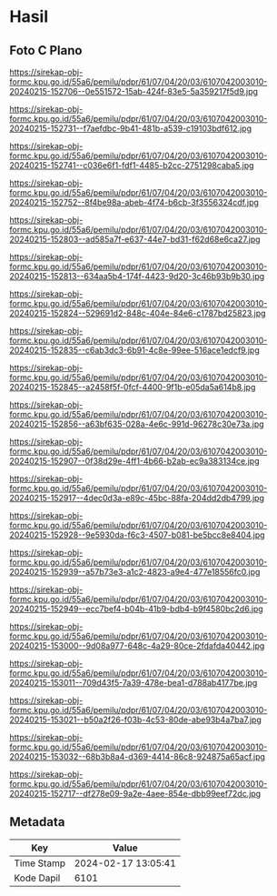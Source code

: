 # Hasil

## Foto C Plano

https://sirekap-obj-formc.kpu.go.id/55a6/pemilu/pdpr/61/07/04/20/03/6107042003010-20240215-152706--0e551572-15ab-424f-83e5-5a359217f5d9.jpg

https://sirekap-obj-formc.kpu.go.id/55a6/pemilu/pdpr/61/07/04/20/03/6107042003010-20240215-152731--f7aefdbc-9b41-481b-a539-c19103bdf612.jpg

https://sirekap-obj-formc.kpu.go.id/55a6/pemilu/pdpr/61/07/04/20/03/6107042003010-20240215-152741--c036e6f1-fdf1-4485-b2cc-2751298caba5.jpg

https://sirekap-obj-formc.kpu.go.id/55a6/pemilu/pdpr/61/07/04/20/03/6107042003010-20240215-152752--8f4be98a-abeb-4f74-b6cb-3f3556324cdf.jpg

https://sirekap-obj-formc.kpu.go.id/55a6/pemilu/pdpr/61/07/04/20/03/6107042003010-20240215-152803--ad585a7f-e637-44e7-bd31-f62d68e6ca27.jpg

https://sirekap-obj-formc.kpu.go.id/55a6/pemilu/pdpr/61/07/04/20/03/6107042003010-20240215-152813--634aa5b4-174f-4423-9d20-3c46b93b9b30.jpg

https://sirekap-obj-formc.kpu.go.id/55a6/pemilu/pdpr/61/07/04/20/03/6107042003010-20240215-152824--529691d2-848c-404e-84e6-c1787bd25823.jpg

https://sirekap-obj-formc.kpu.go.id/55a6/pemilu/pdpr/61/07/04/20/03/6107042003010-20240215-152835--c6ab3dc3-6b91-4c8e-99ee-516ace1edcf9.jpg

https://sirekap-obj-formc.kpu.go.id/55a6/pemilu/pdpr/61/07/04/20/03/6107042003010-20240215-152845--a2458f5f-0fcf-4400-9f1b-e05da5a614b8.jpg

https://sirekap-obj-formc.kpu.go.id/55a6/pemilu/pdpr/61/07/04/20/03/6107042003010-20240215-152856--a63bf635-028a-4e6c-991d-96278c30e73a.jpg

https://sirekap-obj-formc.kpu.go.id/55a6/pemilu/pdpr/61/07/04/20/03/6107042003010-20240215-152907--0f38d29e-4ff1-4b66-b2ab-ec9a383134ce.jpg

https://sirekap-obj-formc.kpu.go.id/55a6/pemilu/pdpr/61/07/04/20/03/6107042003010-20240215-152917--4dec0d3a-e89c-45bc-88fa-204dd2db4799.jpg

https://sirekap-obj-formc.kpu.go.id/55a6/pemilu/pdpr/61/07/04/20/03/6107042003010-20240215-152928--9e5930da-f6c3-4507-b081-be5bcc8e8404.jpg

https://sirekap-obj-formc.kpu.go.id/55a6/pemilu/pdpr/61/07/04/20/03/6107042003010-20240215-152939--a57b73e3-a1c2-4823-a9e4-477e18556fc0.jpg

https://sirekap-obj-formc.kpu.go.id/55a6/pemilu/pdpr/61/07/04/20/03/6107042003010-20240215-152949--ecc7bef4-b04b-41b9-bdb4-b9f4580bc2d6.jpg

https://sirekap-obj-formc.kpu.go.id/55a6/pemilu/pdpr/61/07/04/20/03/6107042003010-20240215-153000--9d08a977-648c-4a29-80ce-2fdafda40442.jpg

https://sirekap-obj-formc.kpu.go.id/55a6/pemilu/pdpr/61/07/04/20/03/6107042003010-20240215-153011--709d43f5-7a39-478e-bea1-d788ab4177be.jpg

https://sirekap-obj-formc.kpu.go.id/55a6/pemilu/pdpr/61/07/04/20/03/6107042003010-20240215-153021--b50a2f26-f03b-4c53-80de-abe93b4a7ba7.jpg

https://sirekap-obj-formc.kpu.go.id/55a6/pemilu/pdpr/61/07/04/20/03/6107042003010-20240215-153032--68b3b8a4-d369-4414-86c8-924875a65acf.jpg

https://sirekap-obj-formc.kpu.go.id/55a6/pemilu/pdpr/61/07/04/20/03/6107042003010-20240215-152717--df278e09-9a2e-4aee-854e-dbb99eef72dc.jpg


## Metadata

| Key        | Value               |
| ---------- | ------------------- |
| Time Stamp | 2024-02-17 13:05:41 |
| Kode Dapil | 6101                |



